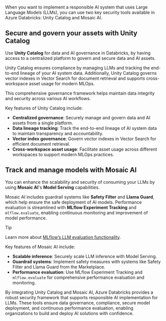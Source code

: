 When you want to implement a responsible AI system that uses Large Language Models (LLMs), you can use two key security tools available in Azure Databricks: Unity Catalog and Mosaic AI.

## Secure and govern your assets with Unity Catalog

Use **Unity Catalog** for data and AI governance in Databricks, by having access to a centralized platform to govern and secure data and AI assets.

Unity Catalog ensures compliance by managing LLMs and tracking the end-to-end lineage of your AI system data. Additionally, Unity Catalog governs vector indexes in Vector Search for document retrieval and supports cross-workspace asset usage for modern MLOps.

This comprehensive governance framework helps maintain data integrity and security across various AI workflows.

Key features of Unity Catalog include:

- **Centralized governance**: Securely manage and govern data and AI assets from a single platform.
- **Data lineage tracking**: Track the end-to-end lineage of AI system data to maintain transparency and accountability.
- **Vector index governance**: Govern vector indexes in Vector Search for efficient document retrieval.
- **Cross-workspace asset usage**: Facilitate asset usage across different workspaces to support modern MLOps practices.

## Track and manage models with Mosaic AI

You can enhance the scalability and security of consuming your LLMs by using **Mosaic AI**'s **Model Serving** capabilities.

Mosaic AI includes guardrail systems like **Safety Filter** and **Llama Guard**, which help ensure the safe deployment of AI models. Performance evaluation is streamlined with **MLflow Experiment Tracking** and `mlflow.evaluate`, enabling continuous monitoring and improvement of model performance.

> [!Tip]
> Learn more about [MLflow’s LLM evaluation functionality](https://mlflow.org/docs/latest/llms/llm-evaluate/index.html?azure-portal=true).

Key features of Mosaic AI include:

- **Scalable inference**: Securely scale LLM inference with Model Serving.
- **Guardrail systems**: Implement safety measures with systems like Safety Filter and Llama Guard from the Marketplace.
- **Performance evaluation**: Use MLflow Experiment Tracking and `mlflow.evaluate` for comprehensive performance evaluation and monitoring.

By integrating Unity Catalog and Mosaic AI, Azure Databricks provides a robust security framework that supports responsible AI implementation for LLMs. These tools ensure data governance, compliance, secure model deployment, and continuous performance evaluation, enabling organizations to build and deploy AI solutions with confidence.

